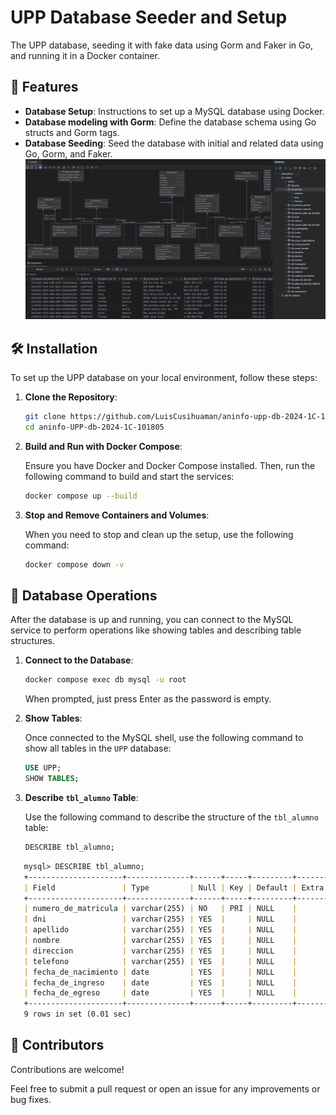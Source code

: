 # UPP Database Seeder and Setup

The UPP database, seeding it with fake data using Gorm and Faker in Go, and running it in a Docker container.

## 🌟 Features

- **Database Setup**: Instructions to set up a MySQL database using Docker.
- **Database modeling with Gorm**: Define the database schema using Go structs and Gorm tags.
- **Database Seeding**: Seed the database with initial and related data using Go, Gorm, and Faker.
  ![docs.png](docs.png)

## 🛠️ Installation

To set up the UPP database on your local environment, follow these steps:

1. **Clone the Repository**:

   ```bash
   git clone https://github.com/LuisCusihuaman/aninfo-upp-db-2024-1C-101805
   cd aninfo-UPP-db-2024-1C-101805
   ```

2. **Build and Run with Docker Compose**:

   Ensure you have Docker and Docker Compose installed. Then, run the following command to build and start the services:

   ```bash
   docker compose up --build
   ```

3. **Stop and Remove Containers and Volumes**:

   When you need to stop and clean up the setup, use the following command:

   ```bash
   docker compose down -v
   ```

## 📖 Database Operations

After the database is up and running, you can connect to the MySQL service to perform operations like showing tables and
describing table structures.

1. **Connect to the Database**:

   ```bash
   docker compose exec db mysql -u root
   ```

   When prompted, just press Enter as the password is empty.

2. **Show Tables**:

   Once connected to the MySQL shell, use the following command to show all tables in the `UPP` database:

   ```sql
   USE UPP;
   SHOW TABLES;
   ```

3. **Describe `tbl_alumno` Table**:

   Use the following command to describe the structure of the `tbl_alumno` table:

   ```sql
   DESCRIBE tbl_alumno;
   ```
   
```markdown
   mysql> DESCRIBE tbl_alumno;
   +---------------------+--------------+------+-----+---------+-------+
   | Field               | Type         | Null | Key | Default | Extra |
   +---------------------+--------------+------+-----+---------+-------+
   | numero_de_matricula | varchar(255) | NO   | PRI | NULL    |       |
   | dni                 | varchar(255) | YES  |     | NULL    |       |
   | apellido            | varchar(255) | YES  |     | NULL    |       |
   | nombre              | varchar(255) | YES  |     | NULL    |       |
   | direccion           | varchar(255) | YES  |     | NULL    |       |
   | telefono            | varchar(255) | YES  |     | NULL    |       |
   | fecha_de_nacimiento | date         | YES  |     | NULL    |       |
   | fecha_de_ingreso    | date         | YES  |     | NULL    |       |
   | fecha_de_egreso     | date         | YES  |     | NULL    |       |
   +---------------------+--------------+------+-----+---------+-------+
   9 rows in set (0.01 sec)
```

## 🤝 Contributors

Contributions are welcome!

Feel free to submit a pull request or open an issue for any improvements or bug fixes.
